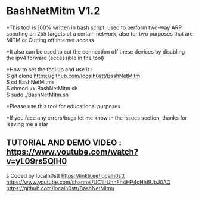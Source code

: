 # BashNetMitm V1.2
*This tool is 100% written in bash script, used to perform two-way ARP spoofing on 255 targets of a certain network, also for two purposes that are MITM or Cutting off internet access.

*It also can be used to cut the connection off these devices by disabling the ipv4 forward (accessible in the tool)

*How to set the tool up and use it :  
  $  git clone https://github.com/localh0stt/BashNetMitm  
  $ cd BashNetMitms  
  $ chmod +x BashNetMitm.sh   
  $ sudo ./BashNetMitm.sh

*Please use this tool for educational purposes

*If you face any errors/bugs let me know in the issues section, thanks for leaving me a star

TUTORIAL AND DEMO VIDEO : https://www.youtube.com/watch?v=yL09rs5QlH0
-
s
Coded by localh0stt 
https://linktr.ee/localh0stt  
https://www.youtube.com/channel/UC1IrUnnFh4HP4cHh6UbJ0AQ  
https://github.com/localh0stt/BashNetMitm/
